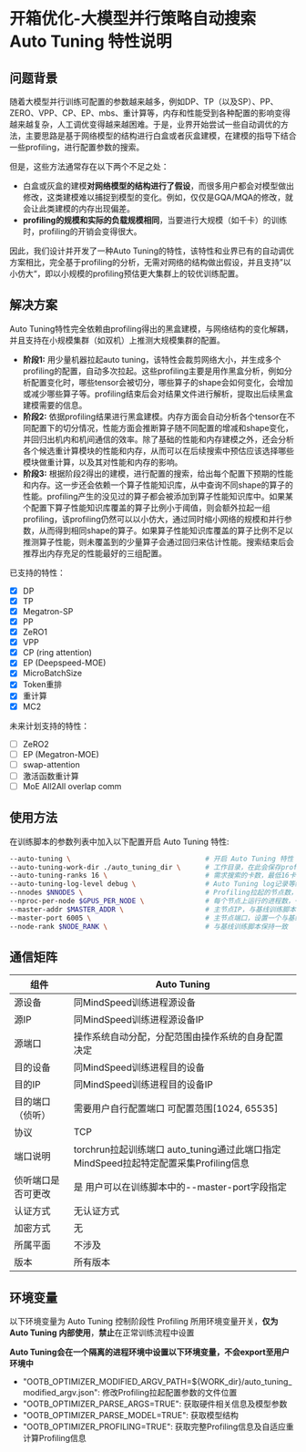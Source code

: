 # 开箱优化-大模型并行策略自动搜索 Auto Tuning 特性说明

## 问题背景

随着大模型并行训练可配置的参数越来越多，例如DP、TP（以及SP）、PP、ZERO、VPP、CP、EP、mbs、重计算等，内存和性能受到各种配置的影响变得越来越复杂，人工调优变得越来越困难。于是，业界开始尝试一些自动调优的方法，主要思路是基于网络模型的结构进行白盒或者灰盒建模，在建模的指导下结合一些profiling，进行配置参数的搜索。

但是，这些方法通常存在以下两个不足之处：

- 白盒或灰盒的建模**对网络模型的结构进行了假设**，而很多用户都会对模型做出修改，这类建模难以捕捉到模型的变化。例如，仅仅是GQA/MQA的修改，就会让此类建模的内存出现偏差。
- **profiling的规模和实际的负载规模相同**，当要进行大规模（如千卡）的训练时，profiling的开销会变得很大。

因此，我们设计并开发了一种Auto Tuning的特性，该特性和业界已有的自动调优方案相比，完全基于profiling的分析，无需对网络的结构做出假设，并且支持”以小仿大“，即以小规模的profiling预估更大集群上的较优训练配置。

## 解决方案

Auto Tuning特性完全依赖由profiling得出的黑盒建模，与网络结构的变化解耦，并且支持在小规模集群（如双机）上推测大规模集群的配置。

- **阶段1:** 用少量机器拉起auto tuning，该特性会裁剪网络大小，并生成多个profiling的配置，自动多次拉起。这些profiling主要是用作黑盒分析，例如分析配置变化时，哪些tensor会被切分，哪些算子的shape会如何变化，会增加或减少哪些算子等。profiling结束后会对结果文件进行解析，提取出后续黑盒建模需要的信息。
- **阶段2:** 依据profiling结果进行黑盒建模。内存方面会自动分析各个tensor在不同配置下的切分情况，性能方面会推断算子随不同配置的增减和shape变化，并回归出机内和机间通信的效率。除了基础的性能和内存建模之外，还会分析各个候选重计算模块的性能和内存，从而可以在后续搜索中预估应该选择哪些模块做重计算，以及其对性能和内存的影响。
- **阶段3:** 根据阶段2得出的建模，进行配置的搜索，给出每个配置下预期的性能和内存。这一步还会依赖一个算子性能知识库，从中查询不同shape的算子的性能。profiling产生的没见过的算子都会被添加到算子性能知识库中。如果某个配置下算子性能知识库覆盖的算子比例小于阈值，则会额外拉起一组profiling，该profiling仍然可以以小仿大，通过同时缩小网络的规模和并行参数，从而得到相同shape的算子。如果算子性能知识库覆盖的算子比例不足以推测算子性能，则未覆盖到的少量算子会通过回归来估计性能。搜索结束后会推荐出内存充足的性能最好的三组配置。

已支持的特性：

- [x] DP
- [x] TP
- [x] Megatron-SP
- [x] PP
- [x] ZeRO1
- [x] VPP
- [x] CP (ring attention)
- [x] EP (Deepspeed-MOE)
- [x] MicroBatchSize
- [x] Token重排
- [x] 重计算
- [x] MC2

未来计划支持的特性：

- [ ] ZeRO2
- [ ] EP (Megatron-MOE)
- [ ] swap-attention
- [ ] 激活函数重计算
- [ ] MoE All2All overlap comm

## 使用方法

在训练脚本的参数列表中加入以下配置开启 Auto Tuning 特性:

```bash
--auto-tuning \                                 # 开启 Auto Tuning 特性
--auto-tuning-work-dir ./auto_tuning_dir \      # 工作目录，在此会保存profiling等文件
--auto-tuning-ranks 16 \                        # 需求搜索的卡数，最低16卡
--auto-tuning-log-level debug \                 # Auto Tuning log记录等级，可选warning, info, debug
--nnodes $NNODES \                              # Profiling拉起的节点数，与基线训练脚本保持一致
--nproc-per-node $GPUS_PER_NODE \               # 每个节点上运行的进程数，一般与单节点卡数相同，与基线训练脚本保持一致
--master-addr $MASTER_ADDR \                    # 主节点IP，与基线训练脚本保持一致
--master-port 6005 \                            # 主节点端口，设置一个与基线脚本不同的端口
--node-rank $NODE_RANK \                        # 与基线训练脚本保持一致
```

## 通信矩阵

| 组件                  | Auto Tuning                                                                   |
| -------------------- | ----------------------------------------------------------------------------- |
| 源设备                | 同MindSpeed训练进程源设备                                                       |
| 源IP                 | 同MindSpeed训练进程源设备IP                                                      |
| 源端口                | 操作系统自动分配，分配范围由操作系统的自身配置决定                                   |
| 目的设备              | 同MindSpeed训练进程目的设备                                                      |
| 目的IP                | 同MindSpeed训练进程目的设备IP                                                   |
| 目的端口 （侦听）      | 需要用户自行配置端口 可配置范围[1024, 65535]                                       |
| 协议                  | TCP                                                                           |
| 端口说明              | torchrun拉起训练端口 auto_tuning通过此端口指定MindSpeed拉起特定配置采集Profiling信息 |
| 侦听端口是否可更改     | 是 用户可以在训练脚本中的--master-port字段指定                                     |
| 认证方式              | 无认证方式                                                                     |
| 加密方式              | 无                                                                            |
| 所属平面              | 不涉及                                                                         |
| 版本                  | 所有版本                                                                       |

## 环境变量
以下环境变量为 Auto Tuning 控制阶段性 Profiling 所用环境变量开关，**仅为 Auto Tuning 内部使用**，**禁止**在正常训练流程中设置

**Auto Tuning会在一个隔离的进程环境中设置以下环境变量，不会export至用户环境中**
- "OOTB_OPTIMIZER_MODIFIED_ARGV_PATH=${WORK_dir}/auto_tuning_modified_argv.json": 修改Profiling拉起配置参数的文件位置
- "OOTB_OPTIMIZER_PARSE_ARGS=TRUE": 获取硬件相关信息及模型参数
- "OOTB_OPTIMIZER_PARSE_MODEL=TRUE": 获取模型结构
- "OOTB_OPTIMIZER_PROFILING=TRUE": 获取完整Profiling信息及自适应重计算Profiling信息
